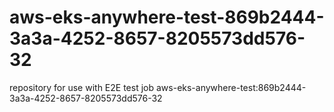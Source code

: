 # aws-eks-anywhere-test-869b2444-3a3a-4252-8657-8205573dd576-32
repository for use with E2E test job aws-eks-anywhere-test:869b2444-3a3a-4252-8657-8205573dd576-32
